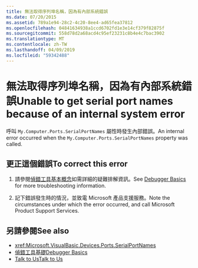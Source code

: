 ```yaml
---
title: 無法取得序列埠名稱，因為有內部系統錯誤
ms.date: 07/20/2015
ms.assetid: 789a1e94-28c2-4c20-8ee4-ad65fea37812
ms.openlocfilehash: 04841634938a1ccd6702fd1e3e14cf379f82875f
ms.sourcegitcommit: 558d78d2a68acd4c95ef23231c8b4e4c7bac3902
ms.translationtype: MT
ms.contentlocale: zh-TW
ms.lasthandoff: 04/09/2019
ms.locfileid: "59342488"
---
```

# <a name="unable-to-get-serial-port-names-because-of-an-internal-system-error"></a><span data-ttu-id="9f943-102">無法取得序列埠名稱，因為有內部系統錯誤</span><span class="sxs-lookup"><span data-stu-id="9f943-102">Unable to get serial port names because of an internal system error</span></span>
<span data-ttu-id="9f943-103">呼叫 `My.Computer.Ports.SerialPortNames` 屬性時發生內部錯誤。</span><span class="sxs-lookup"><span data-stu-id="9f943-103">An internal error occurred when the `My.Computer.Ports.SerialPortNames` property was called.</span></span>  
  
## <a name="to-correct-this-error"></a><span data-ttu-id="9f943-104">更正這個錯誤</span><span class="sxs-lookup"><span data-stu-id="9f943-104">To correct this error</span></span>  
  
1. <span data-ttu-id="9f943-105">請參閱[偵錯工具基本概念](/visualstudio/debugger/debugger-basics)如需詳細的疑難排解資訊。</span><span class="sxs-lookup"><span data-stu-id="9f943-105">See [Debugger Basics](/visualstudio/debugger/debugger-basics) for more troubleshooting information.</span></span>  
  
2. <span data-ttu-id="9f943-106">記下錯誤發生時的情況，並致電 Microsoft 產品支援服務。</span><span class="sxs-lookup"><span data-stu-id="9f943-106">Note the circumstances under which the error occurred, and call Microsoft Product Support Services.</span></span>  
  
## <a name="see-also"></a><span data-ttu-id="9f943-107">另請參閱</span><span class="sxs-lookup"><span data-stu-id="9f943-107">See also</span></span>

- <xref:Microsoft.VisualBasic.Devices.Ports.SerialPortNames>
- [<span data-ttu-id="9f943-108">偵錯工具基礎</span><span class="sxs-lookup"><span data-stu-id="9f943-108">Debugger Basics</span></span>](/visualstudio/debugger/debugger-basics)
- [<span data-ttu-id="9f943-109">Talk to Us</span><span class="sxs-lookup"><span data-stu-id="9f943-109">Talk to Us</span></span>](/visualstudio/ide/talk-to-us)
